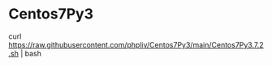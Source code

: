 # Centos7Py3
  curl https://raw.githubusercontent.com/phpliv/Centos7Py3/main/Centos7Py3.7.2.sh | bash
